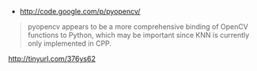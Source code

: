   * http://code.google.com/p/pyopencv/
> pyopencv appears to be a more comprehensive binding of OpenCV functions to Python, which may be important since KNN is currently only implemented in CPP.

http://tinyurl.com/376ys62